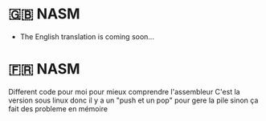 # 🇬🇧 NASM

- The English translation is coming soon...

# 🇫🇷 NASM

Different code pour moi pour mieux comprendre l'assembleur
C'est la version sous linux donc il y a un "push et un pop" pour gere la pile sinon ça fait des probleme en mémoire


